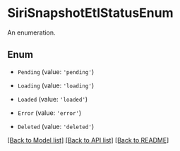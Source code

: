 # SiriSnapshotEtlStatusEnum

An enumeration.

## Enum

* `Pending` (value: `'pending'`)

* `Loading` (value: `'loading'`)

* `Loaded` (value: `'loaded'`)

* `Error` (value: `'error'`)

* `Deleted` (value: `'deleted'`)

[[Back to Model list]](../README.md#documentation-for-models) [[Back to API list]](../README.md#documentation-for-api-endpoints) [[Back to README]](../README.md)
